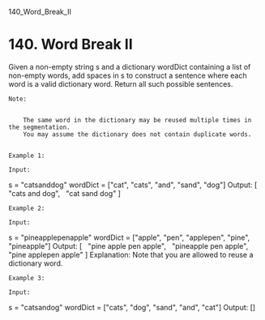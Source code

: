 140_Word_Break_II
# 140. Word Break II

Given a non-empty string s and a dictionary wordDict
        containing a list of non-empty words, add spaces in s to construct
        a sentence where each word is a valid dictionary word. Return all such possible
        sentences.

    Note:

    
        The same word in the dictionary may be reused multiple times in the segmentation.
        You may assume the dictionary does not contain duplicate words.
    

    Example 1:

    Input:
s = "catsanddog"
wordDict = ["cat", "cats", "and", "sand", "dog"]
Output:
[
  "cats and dog",
  "cat sand dog"
]

    Example 2:

    Input:
s = "pineapplepenapple"
wordDict = ["apple", "pen", "applepen", "pine", "pineapple"]
Output:
[
  "pine apple pen apple",
  "pineapple pen apple",
  "pine applepen apple"
]
Explanation: Note that you are allowed to reuse a dictionary word.

    Example 3:

    Input:
s = "catsandog"
wordDict = ["cats", "dog", "sand", "and", "cat"]
Output:
[]